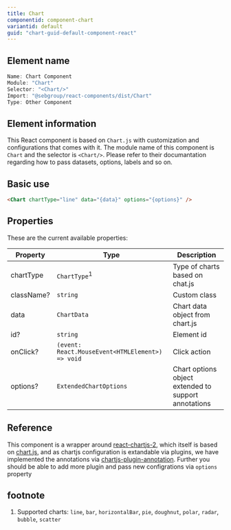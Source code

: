 ```yaml
---
title: Chart
componentid: component-chart
variantid: default
guid: "chart-guid-default-component-react"
---
```


## Element name

```javascript
Name: Chart Component
Module: "Chart"
Selector: "<Chart/>"
Import: "@sebgroup/react-components/dist/Chart"
Type: Other Component
```

## Element information

This React component is based on `Chart.js` with customization and configurations that comes with it. The module name of this component is `Chart` and the selector is `<Chart/>`. Please refer to their documantation regarding how to pass datasets, options, labels and so on.

## Basic use

```html
<Chart chartType="line" data="{data}" options="{options}" />
```

## Properties

These are the current available properties:

| Property   | Type                                             | Description                                          |
| ---------- | ------------------------------------------------ | ---------------------------------------------------- |
| chartType  | `ChartType`<sup>1</sup>                          | Type of charts based on chat.js                      |
| className? | `string`                                         | Custom class                                         |
| data       | `ChartData`                                      | Chart data object from chart.js                      |
| id?        | `string`                                         | Element id                                           |
| onClick?   | `(event: React.MouseEvent<HTMLElement>) => void` | Click action                                         |
| options?   | `ExtendedChartOptions`                           | Chart options object extended to support annotations |

## Reference

This component is a wrapper around [react-chartjs-2](https://www.npmjs.com/package/react-chartjs-2), which itself is based on [chart.js](http://www.chartjs.org), and as chartjs configuration is extandable via plugins, we have implemented the annotations via [chartjs-plugin-annotation](https://www.npmjs.com/package/chartjs-plugin-annotation). Further you should be able to add more plugin and pass new configrations via `options` property

## footnote

1. Supported charts: `line`, `bar`, `horizontalBar`, `pie`, `doughnut`, `polar`, `radar`, `bubble`, `scatter`
